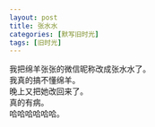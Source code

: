 ```yaml
---
layout: post
title: 张水水
categories: [默写旧时光]
tags: [旧时光]
---
```


我把绵羊张张的微信昵称改成张水水了。    
我真的搞不懂绵羊。  
晚上又把她改回来了。   
真的有病。  
哈哈哈哈哈哈。  
